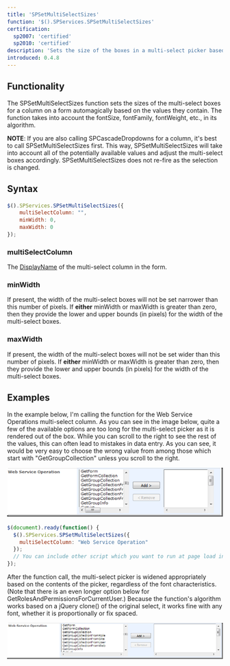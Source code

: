 ```yaml
---
title: 'SPSetMultiSelectSizes'
function: '$().SPServices.SPSetMultiSelectSizes'
certification:
  sp2007: 'certified'
  sp2010: 'certified'
description: 'Sets the size of the boxes in a multi-select picker based on the values they contain.'
introduced: 0.4.8
---
```


## Functionality

The SPSetMultiSelectSizes function sets the sizes of the multi-select boxes for a column on a form automagically based on the values they contain. The function takes into account the fontSize, fontFamily, fontWeight, etc., in its algorithm.

**NOTE**: If you are also calling SPCascadeDropdowns for a column, it's best to call SPSetMultiSelectSizes first. This way, SPSetMultiSelectSizes will take into account all of the potentially available values and adjust the multi-select boxes accordingly. SPSetMultiSelectSizes does not re-fire as the selection is changed.

## Syntax

``` javascript
$().SPServices.SPSetMultiSelectSizes({
	multiSelectColumn: "",
	minWidth: 0,
	maxWidth: 0
});
```

### multiSelectColumn

The [DisplayName](../glossary.md#displayname) of the multi-select column in the form.

### minWidth

If present, the width of the multi-select boxes will not be set narrower than this number of pixels. If **either** minWidth or maxWidth is greater than zero, then they provide the lower and upper bounds (in pixels) for the width of the multi-select boxes.

### maxWidth
If present, the width of the multi-select boxes will not be set wider than this number of pixels. If **either** minWidth or maxWidth is greater than zero, then they provide the lower and upper bounds (in pixels) for the width of the multi-select boxes.

## Examples

In the example below, I'm calling the function for the Web Service Operations multi-select column. As you can see in the image below, quite a few of the available options are too long for the multi-select picker as it is rendered out of the box. While you can scroll to the right to see the rest of the values, this can often lead to mistakes in data entry. As you can see, it would be very easy to choose the wrong value from among those which start with "GetGroupCollection" unless you scroll to the right.

![](img/SPSetMultiSelectSizes1.png)

``` javascript
$(document).ready(function() {
  $().SPServices.SPSetMultiSelectSizes({
    multiSelectColumn: "Web Service Operation"
  });
  // You can include other script which you want to run at page load in this block as well
});
```

After the function call, the multi-select picker is widened appropriately based on the contents of the picker, regardless of the font characteristics. (Note that there is an even longer option below for GetRolesAndPermissionsForCurrentUser.) Because the function's algorithm works based on a jQuery clone() of the original select, it works fine with any font, whether it is proportionally or fix spaced.

![](img/SPSetMultiSelectSizes2.png)
